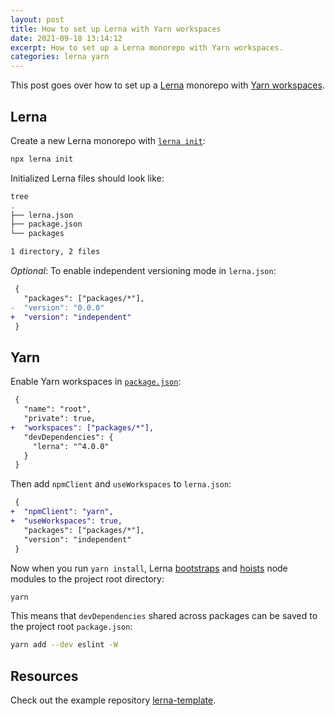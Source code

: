 ```yaml
---
layout: post
title: How to set up Lerna with Yarn workspaces
date: 2021-09-18 13:14:12
excerpt: How to set up a Lerna monorepo with Yarn workspaces.
categories: lerna yarn
---
```


This post goes over how to set up a [Lerna](https://lerna.js.org/) monorepo with [Yarn workspaces](https://classic.yarnpkg.com/en/docs/workspaces/).

## Lerna

Create a new Lerna monorepo with [`lerna init`](https://github.com/lerna/lerna/tree/v6/libs/commands/init#readme):

```sh
npx lerna init
```

Initialized Lerna files should look like:

```sh
tree
.
├── lerna.json
├── package.json
└── packages

1 directory, 2 files
```

_Optional_: To enable independent versioning mode in `lerna.json`:

```diff
 {
   "packages": ["packages/*"],
-  "version": "0.0.0"
+  "version": "independent"
 }
```

## Yarn

Enable Yarn workspaces in [`package.json`](https://classic.yarnpkg.com/en/docs/workspaces/#toc-how-to-use-it):

```diff
 {
   "name": "root",
   "private": true,
+  "workspaces": ["packages/*"],
   "devDependencies": {
     "lerna": "^4.0.0"
   }
 }
```

Then add `npmClient` and `useWorkspaces` to `lerna.json`:

```diff
 {
+  "npmClient": "yarn",
+  "useWorkspaces": true,
   "packages": ["packages/*"],
   "version": "independent"
 }
```

Now when you run `yarn install`, Lerna [bootstraps](https://github.com/lerna/lerna/tree/v6/libs/commands/bootstrap#readme) and [hoists](https://github.com/lerna/lerna/blob/v6/doc/hoist.md) node modules to the project root directory:

```sh
yarn
```

This means that `devDependencies` shared across packages can be saved to the project root `package.json`:

```sh
yarn add --dev eslint -W
```

## Resources

Check out the example repository [lerna-template](https://github.com/remarkablemark/lerna-template).
